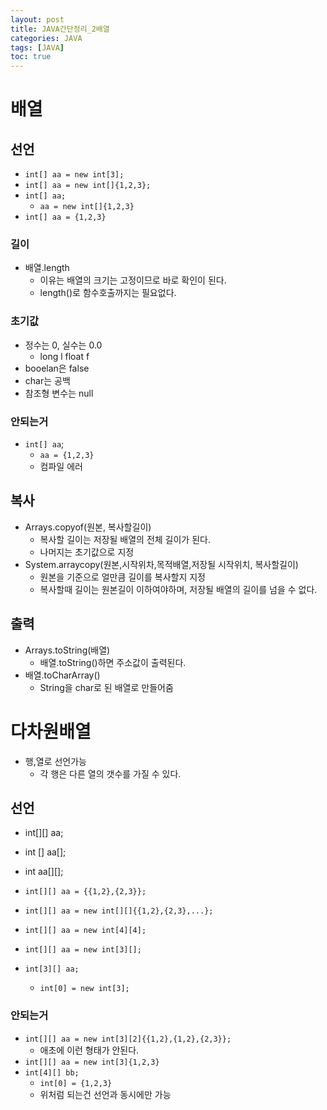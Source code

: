 ```yaml
---
layout: post
title: JAVA간단정리_2배열
categories: JAVA
tags: [JAVA]
toc: true
---
```


# 배열

## 선언
- `int[] aa = new int[3];`
- `int[] aa = new int[]{1,2,3};`
- `int[] aa;`
  - `aa = new int[]{1,2,3}`
- `int[] aa = {1,2,3}`

### 길이
- 배열.length
  - 이유는 배열의 크기는 고정이므로 바로 확인이 된다.
  - length()로 함수호출까지는 필요없다.

### 초기값
- 정수는 0, 실수는 0.0
  - long l float f 
- booelan은 false
- char는 공백
- 참조형 변수는 null
 

### 안되는거
- `int[] aa`;
  - `aa = {1,2,3}`
  - 컴파일 에러
  
## 복사
- Arrays.copyof(원본, 복사할길이)
  - 복사할 길이는 저장될 배열의 전체 길이가 된다.
  - 나머지는 초기값으로 지정
- System.arraycopy(원본,시작위차,목적배열,저장될 시작위치, 복사할길이)
  - 원본을 기준으로 얼만큼 길이를 복사할지 지정
  - 복사할때 길이는 원본길이 이하여야하며, 저장될 배열의 길이를 넘을 수 없다.

## 출력
- Arrays.toString(배열)
  - 배열.toString()하면 주소값이 출력된다.
- 배열.toCharArray()
  - String을 char로 된 배열로 만들어줌

# 다차원배열
- 행,열로 선언가능
  - 각 행은 다른 열의 갯수를 가질 수 있다.


## 선언
- int[][] aa;
- int [] aa[];
- int aa[][];

- `int[][] aa = {{1,2},{2,3}};`
- `int[][] aa = new int[][]{{1,2},{2,3},...};`
- `int[][] aa = new int[4][4];`
- `int[][] aa = new int[3][];`
- `int[3][] aa;`
  - `int[0] = new int[3];`

### 안되는거
- `int[][] aa = new int[3][2]{{1,2},{1,2},{2,3}};`
  - 애초에 이런 형태가 안된다.
- `int[][] aa = new int[3]{1,2,3}`
- `int[4][] bb;`
  - `int[0] = {1,2,3}`
  - 위처럼 되는건 선언과 동시에만 가능